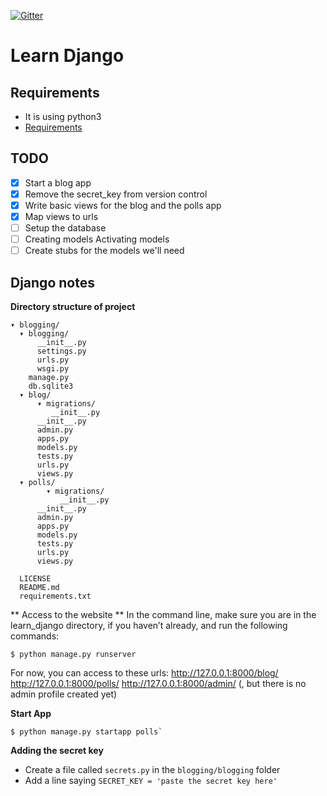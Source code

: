[![Gitter](https://badges.gitter.im/nagracks/learn_django.svg)](https://gitter.im/nagracks/learn_django?utm_source=badge&utm_medium=badge&utm_campaign=pr-badge)

# Learn Django

Requirements
-----------

* It is using python3
* [Requirements](requirements.txt)

TODO
-----------

* [x] Start a blog app
* [x] Remove the secret_key from version control
* [x] Write basic views for the blog and the polls app
* [x] Map views to urls
* [ ] Setup the database
* [ ] Creating models
Activating models
* [ ] Create stubs for the models we'll need

Django notes
-----------

**Directory structure of project**

```
▾ blogging/
  ▾ blogging/
      __init__.py
      settings.py
      urls.py
      wsgi.py
    manage.py
	db.sqlite3
  ▾ blog/
      ▾ migrations/
	  	 __init__.py
      __init__.py
      admin.py
      apps.py
      models.py
	  tests.py
	  urls.py
	  views.py
  ▾ polls/
        ▾ migrations/
		   __init__.py
      __init__.py
      admin.py
      apps.py
      models.py
	  tests.py
	  urls.py
	  views.py
		
  LICENSE
  README.md
  requirements.txt
```
** Access to the website **
In the command line, make sure you are in the learn_django directory, if you haven’t already, and run the following commands:

	$ python manage.py runserver

For now, you can access to these urls:
	http://127.0.0.1:8000/blog/
	http://127.0.0.1:8000/polls/
	http://127.0.0.1:8000/admin/ (, but there is no admin profile created yet)

**Start App**

	$ python manage.py startapp polls`

**Adding the secret key**

* Create a file called `secrets.py` in the `blogging/blogging` folder
* Add a line saying `SECRET_KEY = 'paste the secret key here'`